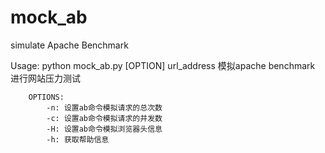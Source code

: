 # mock_ab
simulate Apache Benchmark

Usage: python mock_ab.py [OPTION] url_address
        模拟apache benchmark 进行网站压力测试

        OPTIONS:
            -n: 设置ab命令模拟请求的总次数
            -c: 设置ab命令模拟请求的并发数
            -H: 设置ab命令模拟浏览器头信息
            -h: 获取帮助信息
